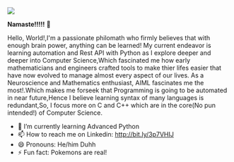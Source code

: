 <img src = "https://i.imgur.com/V5QDIjz.png">


**Namaste!!!!!** 👋

Hello, World!,I'm a passionate philomath who firmly believes that with enough brain power, anything can be learned!
My current endeavor is learning automation and Rest API with Python as I explore deeper and deeper into Computer Science,Which fascinated me how early mathematicians and engineers crafted tools to make thier lifes easier that have now evolved to manage almost every aspect of our lives.
As a Neuroscience and Mathematics enthusiast, AIML fascinates me the most!.Which makes me forseek that Programming is going to be automated in near future,Hence I believe learning syntax of many languages is redundant,So, I focus more on C and C++ which are in the core(No pun intended!) of Computer Science.  

- 🌱 I’m currently learning Advanced Python
- 📫 How to reach me on Linkedin: http://bit.ly/3p7VHIJ
- 😄 Pronouns: He/him Duhh
- ⚡ Fun fact: Pokemons are real!

